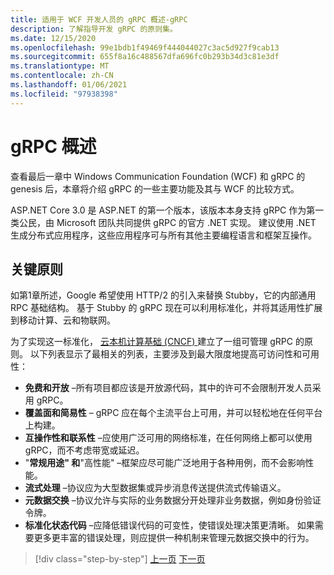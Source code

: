 ```yaml
---
title: 适用于 WCF 开发人员的 gRPC 概述-gRPC
description: 了解指导开发 gRPC 的原则集。
ms.date: 12/15/2020
ms.openlocfilehash: 99e1bdb1f49469f444044027c3ac5d927f9cab13
ms.sourcegitcommit: 655f8a16c488567dfa696fc0b293b34d3c81e3df
ms.translationtype: MT
ms.contentlocale: zh-CN
ms.lasthandoff: 01/06/2021
ms.locfileid: "97938398"
---
```

# <a name="grpc-overview"></a>gRPC 概述

查看最后一章中 Windows Communication Foundation (WCF) 和 gRPC 的 genesis 后，本章将介绍 gRPC 的一些主要功能及其与 WCF 的比较方式。

ASP.NET Core 3.0 是 ASP.NET 的第一个版本，该版本本身支持 gRPC 作为第一类公民，由 Microsoft 团队共同提供 gRPC 的官方 .NET 实现。 建议使用 .NET 生成分布式应用程序，这些应用程序可与所有其他主要编程语言和框架互操作。

## <a name="key-principles"></a>关键原则

如第1章所述，Google 希望使用 HTTP/2 的引入来替换 Stubby，它的内部通用 RPC 基础结构。 基于 Stubby 的 gRPC 现在可以利用标准化，并将其适用性扩展到移动计算、云和物联网。

为了实现这一标准化， [云本机计算基础 (CNCF) ](https://www.cncf.io/) 建立了一组可管理 gRPC 的原则。 以下列表显示了最相关的列表，主要涉及到最大限度地提高可访问性和可用性：

- **免费和开放** –所有项目都应该是开放源代码，其中的许可不会限制开发人员采用 gRPC。
- **覆盖面和简易性** – gRPC 应在每个主流平台上可用，并可以轻松地在任何平台上构建。
- **互操作性和联系性** –应使用广泛可用的网络标准，在任何网络上都可以使用 gRPC，而不考虑带宽或延迟。
- "**常规用途" 和**"高性能" –框架应尽可能广泛地用于各种用例，而不会影响性能。
- **流式处理** –协议应为大型数据集或异步消息传送提供流式传输语义。
- **元数据交换** –协议允许与实际的业务数据分开处理非业务数据，例如身份验证令牌。
- **标准化状态代码** –应降低错误代码的可变性，使错误处理决策更清晰。 如果需要更多更丰富的错误处理，则应提供一种机制来管理元数据交换中的行为。

>[!div class="step-by-step"]
>[上一页](introduction.md)
>[下一页](approach.md)
